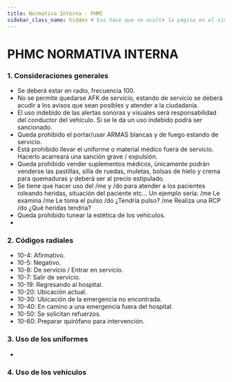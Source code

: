 ```yaml
---
title: Normativa Interna - PHMC
sidebar_class_name: hidden # Eso hace que se oculte la página en el sidebar
---
```


# PHMC NORMATIVA INTERNA

### 1. Consideraciones generales
- Se deberá estar en radio, frecuencia 100.
- No se permite quedarse AFK de servicio, estando de servicio se deberá acudir a los avisos que sean posibles y atender a la ciudadanía.
- El uso indebido de las alertas sonoras y visuales será responsabilidad del conductor del vehículo. Si se le da un uso indebido podrá ser sancionado.
- Queda prohibido el portar/usar ARMAS blancas y de fuego estando de servicio.
- Está prohibido llevar el uniforme o material médico fuera de servicio. Hacerlo acarreará una sanción grave / expulsión.
- Queda prohibido vender suplementos médicos, únicamente podrán venderse las pastillas, silla de ruedas, muletas, bolsas de hielo y crema para quemaduras y deberá ser al precio estipulado.
- Se tiene que hacer uso del /me y /do para atender a los pacientes roleando heridas, situación del paciente etc… Un ejemplo sería: /me Le examina /me Le toma el pulso /do ¿Tendría pulso? /me Realiza una RCP /do ¿Qué heridas tendría?
- Queda prohibido tunear la estética de los vehículos.
- 

### 2. Códigos radiales
- 10-4: Afirmativo.
- 10-5: Negativo.
- 10-8: De servicio / Entrar en servicio.
- 10-7: Salir de servicio.
- 10-19: Regresando al hospital.
- 10-20: Ubicación actual.
- 10-30: Ubicación de la emergencia no encontrada.
- 10-40: En camino a una emergencia fuera del hospital.
- 10-50: Se solicitan refuerzos.
- 10-60: Preparar quirófano para intervención.

### 3. Uso de los uniformes
- 

### 4. Uso de los vehículos

